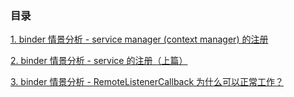 ### 目录

[1. binder 情景分析 - service manager (context manager) 的注册](./startup-of-service-manager.md)

[2. binder 情景分析 - service 的注册（上篇）](./binder-service-registration-part1.md)

[3. binder 情景分析 - RemoteListenerCallback 为什么可以正常工作？](./why-RemoteListenerCallback-works.md)
